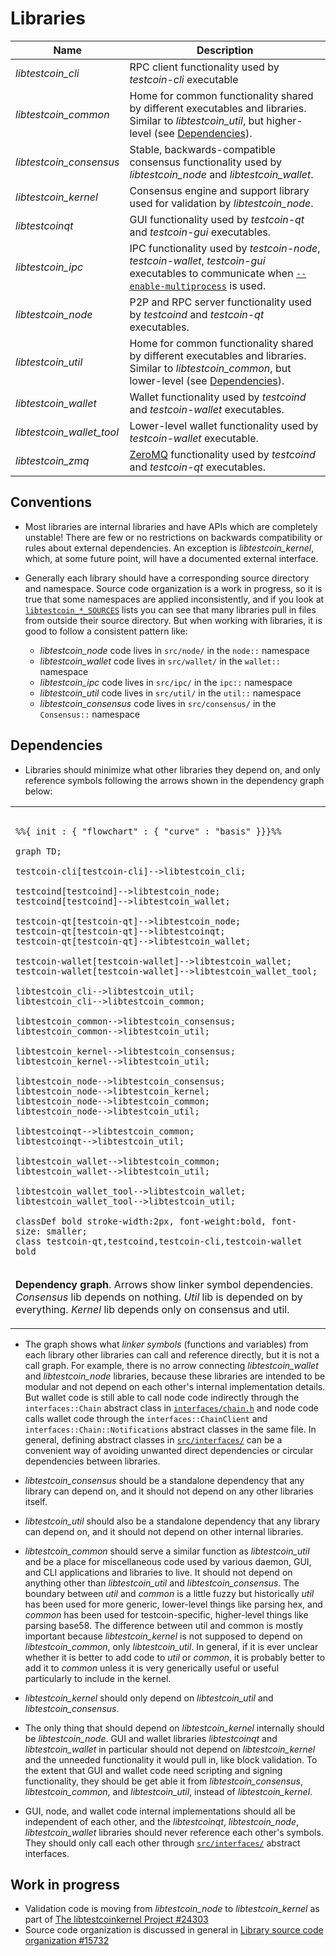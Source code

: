 # Libraries

| Name                     | Description |
|--------------------------|-------------|
| *libtestcoin_cli*         | RPC client functionality used by *testcoin-cli* executable |
| *libtestcoin_common*      | Home for common functionality shared by different executables and libraries. Similar to *libtestcoin_util*, but higher-level (see [Dependencies](#dependencies)). |
| *libtestcoin_consensus*   | Stable, backwards-compatible consensus functionality used by *libtestcoin_node* and *libtestcoin_wallet*. |
| *libtestcoin_kernel*      | Consensus engine and support library used for validation by *libtestcoin_node*. |
| *libtestcoinqt*           | GUI functionality used by *testcoin-qt* and *testcoin-gui* executables. |
| *libtestcoin_ipc*         | IPC functionality used by *testcoin-node*, *testcoin-wallet*, *testcoin-gui* executables to communicate when [`--enable-multiprocess`](multiprocess.md) is used. |
| *libtestcoin_node*        | P2P and RPC server functionality used by *testcoind* and *testcoin-qt* executables. |
| *libtestcoin_util*        | Home for common functionality shared by different executables and libraries. Similar to *libtestcoin_common*, but lower-level (see [Dependencies](#dependencies)). |
| *libtestcoin_wallet*      | Wallet functionality used by *testcoind* and *testcoin-wallet* executables. |
| *libtestcoin_wallet_tool* | Lower-level wallet functionality used by *testcoin-wallet* executable. |
| *libtestcoin_zmq*         | [ZeroMQ](../zmq.md) functionality used by *testcoind* and *testcoin-qt* executables. |

## Conventions

- Most libraries are internal libraries and have APIs which are completely unstable! There are few or no restrictions on backwards compatibility or rules about external dependencies. An exception is *libtestcoin_kernel*, which, at some future point, will have a documented external interface.

- Generally each library should have a corresponding source directory and namespace. Source code organization is a work in progress, so it is true that some namespaces are applied inconsistently, and if you look at [`libtestcoin_*_SOURCES`](../../src/Makefile.am) lists you can see that many libraries pull in files from outside their source directory. But when working with libraries, it is good to follow a consistent pattern like:

  - *libtestcoin_node* code lives in `src/node/` in the `node::` namespace
  - *libtestcoin_wallet* code lives in `src/wallet/` in the `wallet::` namespace
  - *libtestcoin_ipc* code lives in `src/ipc/` in the `ipc::` namespace
  - *libtestcoin_util* code lives in `src/util/` in the `util::` namespace
  - *libtestcoin_consensus* code lives in `src/consensus/` in the `Consensus::` namespace

## Dependencies

- Libraries should minimize what other libraries they depend on, and only reference symbols following the arrows shown in the dependency graph below:

<table><tr><td>

```mermaid

%%{ init : { "flowchart" : { "curve" : "basis" }}}%%

graph TD;

testcoin-cli[testcoin-cli]-->libtestcoin_cli;

testcoind[testcoind]-->libtestcoin_node;
testcoind[testcoind]-->libtestcoin_wallet;

testcoin-qt[testcoin-qt]-->libtestcoin_node;
testcoin-qt[testcoin-qt]-->libtestcoinqt;
testcoin-qt[testcoin-qt]-->libtestcoin_wallet;

testcoin-wallet[testcoin-wallet]-->libtestcoin_wallet;
testcoin-wallet[testcoin-wallet]-->libtestcoin_wallet_tool;

libtestcoin_cli-->libtestcoin_util;
libtestcoin_cli-->libtestcoin_common;

libtestcoin_common-->libtestcoin_consensus;
libtestcoin_common-->libtestcoin_util;

libtestcoin_kernel-->libtestcoin_consensus;
libtestcoin_kernel-->libtestcoin_util;

libtestcoin_node-->libtestcoin_consensus;
libtestcoin_node-->libtestcoin_kernel;
libtestcoin_node-->libtestcoin_common;
libtestcoin_node-->libtestcoin_util;

libtestcoinqt-->libtestcoin_common;
libtestcoinqt-->libtestcoin_util;

libtestcoin_wallet-->libtestcoin_common;
libtestcoin_wallet-->libtestcoin_util;

libtestcoin_wallet_tool-->libtestcoin_wallet;
libtestcoin_wallet_tool-->libtestcoin_util;

classDef bold stroke-width:2px, font-weight:bold, font-size: smaller;
class testcoin-qt,testcoind,testcoin-cli,testcoin-wallet bold
```
</td></tr><tr><td>

**Dependency graph**. Arrows show linker symbol dependencies. *Consensus* lib depends on nothing. *Util* lib is depended on by everything. *Kernel* lib depends only on consensus and util.

</td></tr></table>

- The graph shows what _linker symbols_ (functions and variables) from each library other libraries can call and reference directly, but it is not a call graph. For example, there is no arrow connecting *libtestcoin_wallet* and *libtestcoin_node* libraries, because these libraries are intended to be modular and not depend on each other's internal implementation details. But wallet code is still able to call node code indirectly through the `interfaces::Chain` abstract class in [`interfaces/chain.h`](../../src/interfaces/chain.h) and node code calls wallet code through the `interfaces::ChainClient` and `interfaces::Chain::Notifications` abstract classes in the same file. In general, defining abstract classes in [`src/interfaces/`](../../src/interfaces/) can be a convenient way of avoiding unwanted direct dependencies or circular dependencies between libraries.

- *libtestcoin_consensus* should be a standalone dependency that any library can depend on, and it should not depend on any other libraries itself.

- *libtestcoin_util* should also be a standalone dependency that any library can depend on, and it should not depend on other internal libraries.

- *libtestcoin_common* should serve a similar function as *libtestcoin_util* and be a place for miscellaneous code used by various daemon, GUI, and CLI applications and libraries to live. It should not depend on anything other than *libtestcoin_util* and *libtestcoin_consensus*. The boundary between _util_ and _common_ is a little fuzzy but historically _util_ has been used for more generic, lower-level things like parsing hex, and _common_ has been used for testcoin-specific, higher-level things like parsing base58. The difference between util and common is mostly important because *libtestcoin_kernel* is not supposed to depend on *libtestcoin_common*, only *libtestcoin_util*. In general, if it is ever unclear whether it is better to add code to *util* or *common*, it is probably better to add it to *common* unless it is very generically useful or useful particularly to include in the kernel.


- *libtestcoin_kernel* should only depend on *libtestcoin_util* and *libtestcoin_consensus*.

- The only thing that should depend on *libtestcoin_kernel* internally should be *libtestcoin_node*. GUI and wallet libraries *libtestcoinqt* and *libtestcoin_wallet* in particular should not depend on *libtestcoin_kernel* and the unneeded functionality it would pull in, like block validation. To the extent that GUI and wallet code need scripting and signing functionality, they should be get able it from *libtestcoin_consensus*, *libtestcoin_common*, and *libtestcoin_util*, instead of *libtestcoin_kernel*.

- GUI, node, and wallet code internal implementations should all be independent of each other, and the *libtestcoinqt*, *libtestcoin_node*, *libtestcoin_wallet* libraries should never reference each other's symbols. They should only call each other through [`src/interfaces/`](../../src/interfaces/) abstract interfaces.

## Work in progress

- Validation code is moving from *libtestcoin_node* to *libtestcoin_kernel* as part of [The libtestcoinkernel Project #24303](https://github.com/testcoin/testcoin/issues/24303)
- Source code organization is discussed in general in [Library source code organization #15732](https://github.com/testcoin/testcoin/issues/15732)
